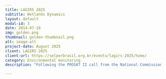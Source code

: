 ```yaml
---
title: LAGIRS 2025
subtitle: Wetlands Dynamics
layout: default
modal-id: 3
date: 2014-07-16
img: golden.png
thumbnail: golden-thumbnail.png
alt: image-alt
project-date: August 2025
client: LAGIRS 2025
client-url: https://selperbrasil.org.br/events/lagirs-2025/home/
category: Environmental monitoring
description: "Following the PROSAT II call from the National Commission for Space Activities (CONAE), a system was developed using active microwave polarimetric satellite information from the Argentine SAOCOM Mission, together with other optical and radar satellite data, for monitoring wetlands in Argentina (in line with the use of satellite information for wetland inventory programs). Work was carried out in pilot wetland landscape units: the Ramsar Site in the Upper Delta (Entre Ríos Province), Concepción del Uruguay (Entre Ríos Province), and Bajo de los Saladillos (Santa Fe Province). The first objective was to develop a catalog of backscatter coefficients (active microwave, C and L bands) and spectral responses (visible and reflective infrared) associated with the wetland types in the study areas."

---
```

